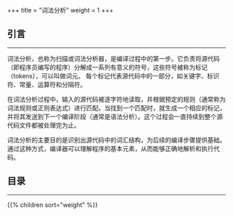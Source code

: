 +++
title = "词法分析"
weight = 1
+++

## 引言
<hr>
词法分析，也称为扫描或词法分析器，是编译过程中的第一步。它负责将源代码（即程序员编写的程序）分解成一系列有意义的符号，这些符号被称为标记（tokens），可以叫做词元。
每个标记代表源代码中的一部分，如关键字、标识符、常量、运算符和分隔符。

在词法分析过程中，输入的源代码被逐字符地读取，并根据预定的规则（通常称为词法规则或正则表达式）进行匹配。当找到一个匹配时，就生成一个相应的标记，并将其发送到下一个编译阶段（通常是语法分析）。这个过程会一直持续到整个源代码文件都被处理完为止。

词法分析的主要目的是识别出源代码中的词汇结构，为后续的编译步骤提供基础。通过这种方式，编译器可以理解程序的基本元素，从而能够正确地解析和执行代码。

## 目录
<hr>
{{% children sort="weight" %}}
